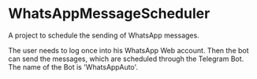 # WhatsAppMessageScheduler
A project to schedule the sending of WhatsApp messages.

The user needs to log once into his WhatsApp Web account. Then the bot can send the messages, which are scheduled through the Telegram Bot. <br>
The name of the Bot is 'WhatsAppAuto'.
